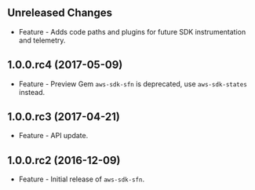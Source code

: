 Unreleased Changes
------------------

* Feature - Adds code paths and plugins for future SDK instrumentation and telemetry.

1.0.0.rc4 (2017-05-09)
------------------

* Feature - Preview Gem `aws-sdk-sfn` is deprecated, use `aws-sdk-states` instead.

1.0.0.rc3 (2017-04-21)
------------------

* Feature - API update.

1.0.0.rc2 (2016-12-09)
------------------

* Feature - Initial release of `aws-sdk-sfn`.

